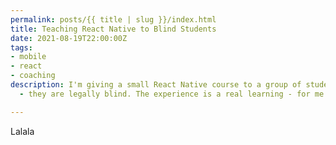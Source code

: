 ```yaml
---
permalink: posts/{{ title | slug }}/index.html
title: Teaching React Native to Blind Students
date: 2021-08-19T22:00:00Z
tags:
- mobile
- react
- coaching
description: I'm giving a small React Native course to a group of students. Plot twist
  - they are legally blind. The experience is a real learning - for me first.

---
```

Lalala
